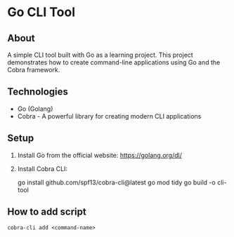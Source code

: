 # Go CLI Tool

## About

A simple CLI tool built with Go as a learning project. This project demonstrates how to create command-line applications using Go and the Cobra framework.

## Technologies

- Go (Golang)
- Cobra - A powerful library for creating modern CLI applications

## Setup

1. Install Go from the official website: https://golang.org/dl/
2. Install Cobra CLI:

   go install github.com/spf13/cobra-cli@latest
   go mod tidy
   go build -o cli-tool

## How to add script

`cobra-cli add <command-name>`
